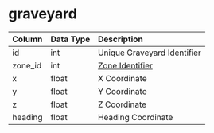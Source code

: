 # graveyard

| Column | Data Type | Description |
| :--- | :--- | :--- |
| id | int | Unique Graveyard Identifier |
| zone\_id | int | [Zone Identifier](https://eqemu.gitbook.io/server/categories/reference-lists/zones) |
| x | float | X Coordinate |
| y | float | Y Coordinate |
| z | float | Z Coordinate |
| heading | float | Heading Coordinate |

